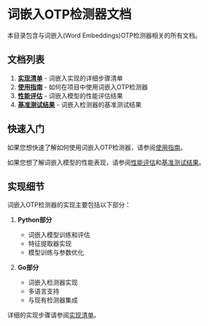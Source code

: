 # 词嵌入OTP检测器文档

本目录包含与词嵌入(Word Embeddings)OTP检测器相关的所有文档。

## 文档列表

1. [**实现清单**](word_embeddings_implementation.md) - 词嵌入实现的详细步骤清单
2. [**使用指南**](word_embeddings_guide.md) - 如何在项目中使用词嵌入OTP检测器
3. [**性能评估**](word_embeddings_performance.md) - 词嵌入模型的性能评估结果
4. [**基准测试结果**](word_embedding_benchmark_results.md) - 词嵌入检测器的基准测试结果

## 快速入门

如果您想快速了解如何使用词嵌入OTP检测器，请参阅[使用指南](word_embeddings_guide.md)。

如果您想了解词嵌入模型的性能表现，请参阅[性能评估](word_embeddings_performance.md)和[基准测试结果](word_embedding_benchmark_results.md)。

## 实现细节

词嵌入OTP检测器的实现主要包括以下部分：

1. **Python部分**
   - 词嵌入模型训练和评估
   - 特征提取器实现
   - 模型训练与参数优化

2. **Go部分**
   - 词嵌入检测器实现
   - 多语言支持
   - 与现有检测器集成

详细的实现步骤请参阅[实现清单](word_embeddings_implementation.md)。 